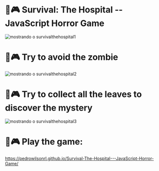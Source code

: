# 🧟🎮 Survival: The Hospital -- JavaScript Horror Game
![mostrando o survivalthehospital1](https://github.com/user-attachments/assets/71a19049-4c3b-49a6-8045-8e0630ba04b7)
# 🧟🎮 Try to avoid the zombie
![mostrando o survivalthehospital2](https://github.com/user-attachments/assets/59dcd9c8-ad46-461d-8be9-e678555c6ed1)
# 🧟🎮 Try to collect all the leaves to discover the mystery
![mostrando o survivalthehospital3](https://github.com/user-attachments/assets/168eb7f7-823a-4704-9e74-78d6525cd55e)
# 🧟🎮 Play the game:
https://pedrowilsonrl.github.io/Survival-The-Hospital---JavaScript-Horror-Game/
